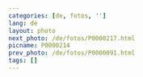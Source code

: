 ```yaml
---
categories: [de, fotos, '']
lang: de
layout: photo
next_photo: /de/fotos/P0000217.html
picname: P0000214
prev_photo: /de/fotos/P0000091.html
tags: []
---
```

